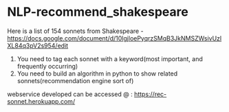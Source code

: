 # NLP-recommend_shakespeare
Here is a list of 154 sonnets from Shakespeare - https://docs.google.com/document/d/10lgjloePyqrzSMqB3JkNMSZWsivUzlXL84q3pV2s954/edit 
1. You need to tag each sonnet with a keyword(most important, and frequently occurring) 
2. You need to build an algorithm in python to show related sonnets(recommendation engine sort of)

webservice developed can be accessed @ : https://rec-sonnet.herokuapp.com/
